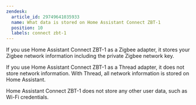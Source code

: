```yaml
---
zendesk:
  article_id: 29749641035933
  name: What data is stored on Home Assistant Connect ZBT-1
  position: 10
  labels: connect zbt-1
---
```


If you use Home Assistant Connect ZBT-1 as a Zigbee adapter, it stores your Zigbee network information including the private Zigbee network key.

If you use Home Assistant Connect ZBT-1 as a Thread adapter, it does not store network information. With Thread, all network information is stored on Home Assistant.

Home Assistant Connect ZBT-1 does not store any other user data, such as Wi-Fi credentials.
